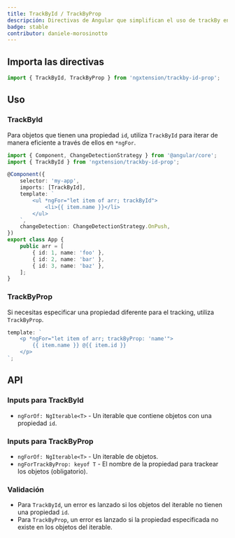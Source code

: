 ```yaml
---
title: TrackById / TrackByProp
descripción: Directivas de Angular que simplifican el uso de trackBy en *ngFor, eliminando la necesidad de métodos personalizados en componentes.
badge: stable
contributor: daniele-morosinotto
---
```


## Importa las directivas

```ts
import { TrackById, TrackByProp } from 'ngxtension/trackby-id-prop';
```

## Uso

### TrackById

Para objetos que tienen una propiedad `id`, utiliza `TrackById` para iterar de manera eficiente a través de ellos en `*ngFor`.

```ts
import { Component, ChangeDetectionStrategy } from '@angular/core';
import { TrackById } from 'ngxtension/trackby-id-prop';

@Component({
	selector: 'my-app',
	imports: [TrackById],
	template: `
		<ul *ngFor="let item of arr; trackById">
			<li>{{ item.name }}</li>
		</ul>
	`,
	changeDetection: ChangeDetectionStrategy.OnPush,
})
export class App {
	public arr = [
		{ id: 1, name: 'foo' },
		{ id: 2, name: 'bar' },
		{ id: 3, name: 'baz' },
	];
}
```

### TrackByProp

Si necesitas especificar una propiedad diferente para el tracking, utiliza `TrackByProp`.

```ts
template: `
	<p *ngFor="let item of arr; trackByProp: 'name'">
		{{ item.name }} @{{ item.id }}
	</p>
`;
```

## API

### Inputs para TrackById

- `ngForOf: NgIterable<T>` - Un iterable que contiene objetos con una propiedad `id`.

### Inputs para TrackByProp

- `ngForOf: NgIterable<T>` - Un iterable de objetos.
- `ngForTrackByProp: keyof T` - El nombre de la propiedad para trackear los objetos (obligatorio).

### Validación

- Para `TrackById`, un error es lanzado si los objetos del iterable no tienen una propiedad `id`.
- Para `TrackByProp`, un error es lanzado si la propiedad especificada no existe en los objetos del iterable.
